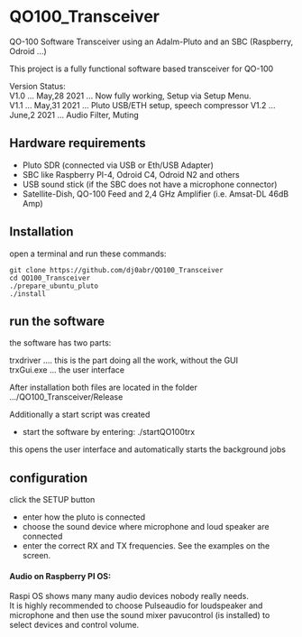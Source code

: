 # QO100_Transceiver
QO-100 Software Transceiver using an Adalm-Pluto and an SBC (Raspberry, Odroid ...)

This project is a fully functional software based transceiver for QO-100

Version Status:\
V1.0 ... May,28 2021 ... Now fully working, Setup via Setup Menu.\
V1.1 ... May,31 2021 ... Pluto USB/ETH setup, speech compressor
V1.2 ... June,2 2021 ... Audio Filter, Muting

## Hardware requirements

* Pluto SDR (connected via USB or Eth/USB Adapter)
* SBC like Raspberry PI-4, Odroid C4, Odroid N2 and others
* USB sound stick (if the SBC does not have a microphone connector)
* Satellite-Dish, QO-100 Feed and 2,4 GHz Amplifier (i.e. Amsat-DL 46dB Amp)

## Installation

open a terminal and run these commands:

```
git clone https://github.com/dj0abr/QO100_Transceiver
cd QO100_Transceiver
./prepare_ubuntu_pluto
./install
```

## run the software

the software has two parts:

trxdriver .... this is the part doing all the work, without the GUI\
trxGui.exe ... the user interface

After installation both files are located in the folder\
.../QO100_Transceiver/Release

Additionally a start script was created

* start the software by entering:   ./startQO100trx

this opens the user interface and automatically starts the background jobs

## configuration

click the SETUP button

* enter how the pluto is connected
* choose the sound device where microphone and loud speaker are connected
* enter the correct RX and TX frequencies. See the examples on the screen.

#### Audio on Raspberry PI OS: 

Raspi OS shows many many audio devices nobody really needs.\
It is highly recommended to choose Pulseaudio for loudspeaker and microphone and then use the sound mixer pavucontrol (is installed) to select devices and control volume.
